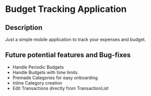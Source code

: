 # Budget Tracking Application

## Description
Just a simple mobile application to track your expenses and budget.

## Future potential features and Bug-fixes
- Handle Periodic Budgets
- Handle Budgets with time limits
- Premade Categories for easy onboarding
- Inline Category creation
- Edit Transactions directly from TransactionList

